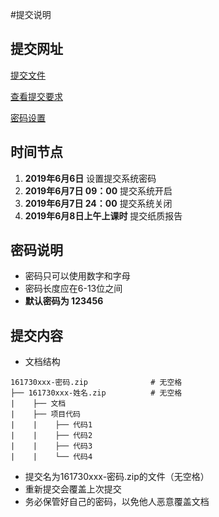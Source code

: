 #提交说明

## 提交网址
[提交文件](http://futureyu.imwork.net:3420)

[查看提交要求](https://futureyu.github.io/DesignPattern/)

[密码设置](http://futureyu.mikecrm.com/lbdmu7P)

## 时间节点
1. **2019年6月6日** 设置提交系统密码
2. **2019年6月7日 09：00** 提交系统开启  
3. **2019年6月7日 24：00** 提交系统关闭  
4. **2019年6月8日上午上课时** 提交纸质报告  

## 密码说明
* 密码只可以使用数字和字母
* 密码长度应在6-13位之间
* **默认密码为 123456**

## 提交内容
* 文档结构
```
161730xxx-密码.zip              # 无空格
├── 161730xxx-姓名.zip          # 无空格 
|    ├── 文档                   
|    ├── 项目代码
|    |    ├── 代码1             
|    |    ├── 代码2             
|    |    ├── 代码3              
|    |    └── 代码4             
```

* 提交名为161730xxx-密码.zip的文件（无空格）
* 重新提交会覆盖上次提交
* 务必保管好自己的密码，以免他人恶意覆盖文档